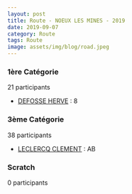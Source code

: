 ```yaml
---
layout: post
title: Route - NOEUX LES MINES - 2019
date: 2019-09-07
category: Route
tags: Route
image: assets/img/blog/road.jpeg
---
```


### 1ère Catégorie
21 participants
- [DEFOSSE HERVE](https://teamspecializedlille.cc/coureurs/defosseherve) : 8

### 3ème Catégorie
38 participants
- [LECLERCQ CLEMENT](https://teamspecializedlille.cc/coureurs/leclercqclement) : AB

### Scratch
0 participants
